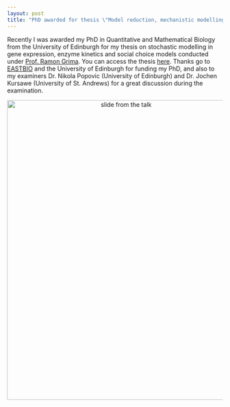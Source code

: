 ```yaml
---
layout: post
title: "PhD awarded for thesis \"Model reduction, mechanistic modelling and transience in models of stochastic chemical kinetics\" "
---
```


Recently I was awarded my PhD in Quantitative and Mathematical Biology from the University of Edinburgh for my thesis on stochastic modelling in gene expression, 
enzyme kinetics and social choice models conducted under [Prof. Ramon Grima](https://grimagroup.bio.ed.ac.uk/ramon-grima). You can access the thesis [here](https://jamesholehouse.github.io/assets/PhD_Thesis-8.pdf). Thanks go to [EASTBIO](http://www.eastscotbiodtp.ac.uk/) and the University of Edinburgh for funding my PhD, and also to my examiners Dr. Nikola Popovic (University of Edinburgh) and Dr. Jochen Kursawe (University of St. Andrews) for a great discussion during the examination.

<div style="text-align: center;">
  <img src="https://jamesholehouse.github.io/_posts/phd-thesis-snapshot.png" alt="slide from the talk" title="" width="540" height="700">
</div>
